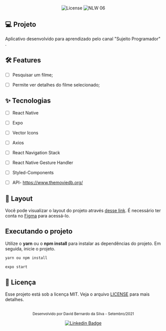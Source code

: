 <h1 align="center">
 
</h1>

<p align="center">
  <img alt="License" src="https://img.shields.io/static/v1?label=license&message=MIT&color=E51C44&labelColor=0A1033">

 <img src="https://img.shields.io/static/v1?label=NLW&message=06&color=E51C44&labelColor=0A1033" alt="NLW 06" />
</p>





## 💻 Projeto
Aplicativo desenvolvido para aprendizado pelo canal "Sujeito Programador" .


## :hammer_and_wrench: Features 

-   [ ] Pesquisar um filme;
-   [ ] Permite ver detalhes do filme selecionado;


## ✨ Tecnologias

-   [ ] React Native
-   [ ] Expo
-   [ ] Vector Icons
-   [ ] Axios
-   [ ] React Navigation Stack
-   [ ] React Native Gesture Handler
-   [ ] Styled-Components

-   [ ] API- https://www.themoviedb.org/



## 🔖 Layout

Você pode visualizar o layout do projeto através [desse link](https://www.figma.com/file/15K5bDMfj4QdPqGN5OVyYK/Insider-4?node-id=0%3A1). É necessário ter conta no [Figma](http://figma.com/) para acessá-lo.


## Executando o projeto

Utilize o **yarn** ou o **npm install** para instalar as dependências do projeto.
Em seguida, inicie o projeto.

```cl
yarn ou npm install
```
```cl
expo start
```


## 📄 Licença

Esse projeto está sob a licença MIT. Veja o arquivo [LICENSE](LICENSE.md) para mais detalhes.


<br />

<div align="center">
  <small>Desenvolvido por David Bernardo da Silva - Setembro/2021</small>


  [![Linkedin Badge](https://img.shields.io/badge/-David%20Bernardo%20Silva-6633cc?style=flat-square&logo=Linkedin&logoColor=white&link=https://www.linkedin.com/in/david-bernardo-silva-551936ba/)](linkedin.com/in/david-bernardo-silva-551936ba/) 
</div>
